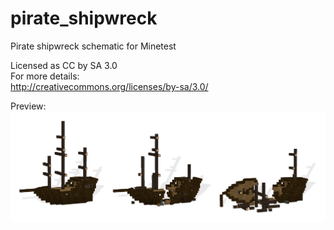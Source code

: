 # pirate_shipwreck
Pirate shipwreck schematic for Minetest  

Licensed as CC by SA 3.0  
For more details:  
http://creativecommons.org/licenses/by-sa/3.0/  

Preview:
![Image Pirate shipwreck](https://raw.githubusercontent.com/AspireMint/pirate_shipwreck/master/preview.png)
